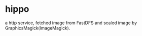 hippo
=====

a http service, fetched image from FastDFS and scaled image by GraphicsMagick(ImageMagick).
